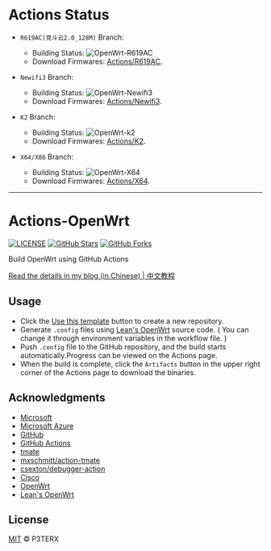 # Actions Status

- `R619AC(竞斗云2.0_128M)` Branch:
  - Building Status: ![OpenWrt-R619AC](https://github.com/RealKiro/Actions-OpenWrt/workflows/OpenWrt-R619AC/badge.svg?branch=r619ac)
  - Download Firmwares: [Actions/R619AC](https://github.com/RealKiro/Actions-OpenWrt/actions?query=is%3Asuccess+branch%3Ar619ac).

- `Newifi3` Branch:
  - Building Status: ![OpenWrt-Newifi3](https://github.com/RealKiro/Actions-OpenWrt/workflows/OpenWrt-Newifi3/badge.svg?branch=newifi3)
  - Download Firmwares: [Actions/Newifi3](https://github.com/RealKiro/Actions-OpenWrt/actions?query=is%3Asuccess+branch%3Anewifi3).

- `K2` Branch:
  - Building Status: ![OpenWrt-k2](https://github.com/RealKiro/Actions-OpenWrt/workflows/OpenWrt-k2/badge.svg?branch=k2)
  - Download Firmwares: [Actions/K2](https://github.com/RealKiro/Actions-OpenWrt/actions?query=is%3Asuccess+branch%3Ak2).

- `X64/X86` Branch:
  - Building Status: ![OpenWrt-X64](https://github.com/RealKiro/Actions-OpenWrt/workflows/OpenWrt-X64/badge.svg?branch=x86_64)
  - Download Firmwares: [Actions/X64](https://github.com/RealKiro/Actions-OpenWrt/actions?query=is%3Asuccess+branch%3Ax86_64).

---
# Actions-OpenWrt

[![LICENSE](https://img.shields.io/github/license/mashape/apistatus.svg?style=flat-square&label=LICENSE)](https://github.com/P3TERX/Actions-OpenWrt/blob/master/LICENSE)
[![GitHub Stars](https://img.shields.io/github/stars/P3TERX/Actions-OpenWrt.svg?style=flat-square&label=Stars&logo=github)](https://github.com/P3TERX/Actions-OpenWrt/stargazers)
[![GitHub Forks](https://img.shields.io/github/forks/P3TERX/Actions-OpenWrt.svg?style=flat-square&label=Forks&logo=github)](https://github.com/P3TERX/Actions-OpenWrt/fork)

Build OpenWrt using GitHub Actions

[Read the details in my blog (in Chinese) | 中文教程](https://p3terx.com/archives/build-openwrt-with-github-actions.html)

## Usage

- Click the [Use this template](https://github.com/P3TERX/Actions-OpenWrt/generate) button to create a new repository.
- Generate `.config` files using [Lean's OpenWrt](https://github.com/coolsnowwolf/lede) source code. ( You can change it through environment variables in the workflow file. )
- Push `.config` file to the GitHub repository, and the build starts automatically.Progress can be viewed on the Actions page.
- When the build is complete, click the `Artifacts` button in the upper right corner of the Actions page to download the binaries.

## Acknowledgments

- [Microsoft](https://www.microsoft.com)
- [Microsoft Azure](https://azure.microsoft.com)
- [GitHub](https://github.com)
- [GitHub Actions](https://github.com/features/actions)
- [tmate](https://github.com/tmate-io/tmate)
- [mxschmitt/action-tmate](https://github.com/mxschmitt/action-tmate)
- [csexton/debugger-action](https://github.com/csexton/debugger-action)
- [Cisco](https://www.cisco.com/)
- [OpenWrt](https://github.com/openwrt/openwrt)
- [Lean's OpenWrt](https://github.com/coolsnowwolf/lede)

## License

[MIT](https://github.com/P3TERX/Actions-OpenWrt/blob/master/LICENSE) © P3TERX
